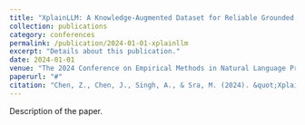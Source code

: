```yaml
---
title: "XplainLLM: A Knowledge-Augmented Dataset for Reliable Grounded Explanations in LLMs"
collection: publications
category: conferences
permalink: /publication/2024-01-01-xplainllm
excerpt: "Details about this publication."
date: 2024-01-01
venue: "The 2024 Conference on Empirical Methods in Natural Language Processing (EMNLP-2024)"
paperurl: "#"
citation: "Chen, Z., Chen, J., Singh, A., & Sra, M. (2024). &quot;XplainLLM: A Knowledge-Augmented Dataset for Reliable Grounded Explanations in LLMs.&quot; <i>The 2024 Conference on Empirical Methods in Natural Language Processing (EMNLP-2024)</i>."
---
```


Description of the paper. 
